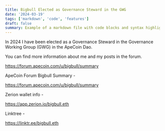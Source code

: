 ```yaml
---
title: Bigbull Elected as Governance Steward in the GWG
date: '2024-03-19'
tags: ['markdown', 'code', 'features']
draft: false
summary: Example of a markdown file with code blocks and syntax highlighting
---
```




In 2024 I have been elected as a Governance Steward in the Governance Working Group (GWG) in the ApeCoin Dao. 

You can find more information about me and my posts in the forum.

https://forum.apecoin.com/u/bigbull/summary

ApeCoin Forum Bigbull Summary - 

https://forum.apecoin.com/u/bigbull/summary

Zerion wallet info - 

https://app.zerion.io/bigbull.eth

Linktree -

https://linktr.ee/bigbull.eth